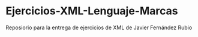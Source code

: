 # Ejercicios-XML-Lenguaje-Marcas
Reposiorio para la entrega de ejercicios de XML de Javier Fernández Rubio
